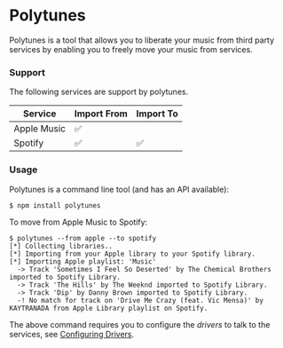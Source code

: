 # Polytunes
Polytunes is a tool that allows you to liberate your music from third party services by enabling you to freely move your music from services.

### Support
The following services are support by polytunes.

| Service | Import From | Import To |
|---------|-------------|-----------|
| Apple Music | :white_check_mark: | |
| Spotify | :white_check_mark: | :white_check_mark: |

### Usage
Polytunes is a command line tool (and has an API available):

    $ npm install polytunes

To move from Apple Music to Spotify:

    $ polytunes --from apple --to spotify
    [*] Collecting libraries..
    [*] Importing from your Apple library to your Spotify library.
    [*] Importing Apple playlist: 'Music'
      -> Track 'Sometimes I Feel So Deserted' by The Chemical Brothers imported to Spotify Library.
      -> Track 'The Hills' by The Weeknd imported to Spotify Library.
      -> Track 'Dip' by Danny Brown imported to Spotify Library.
      -! No match for track on 'Drive Me Crazy (feat. Vic Mensa)' by KAYTRANADA from Apple Library playlist on Spotify.

The above command requires you to configure the *drivers* to talk to the services, see [Configuring Drivers](https://github.com/adriancooney/polytunes/wiki/Drivers).

